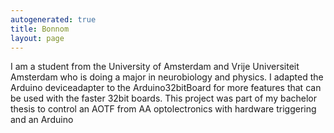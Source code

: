 ```yaml
---
autogenerated: true
title: Bonnom
layout: page
---
```


I am a student from the University of Amsterdam and Vrije Universiteit
Amsterdam who is doing a major in neurobiology and physics. I adapted
the Arduino deviceadapter to the Arduino32bitBoard for more features
that can be used with the faster 32bit boards. This project was part of
my bachelor thesis to control an AOTF from AA optolectronics with
hardware triggering and an Arduino

